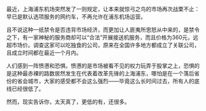 
最近，上海浦东机场突然发了一则规定，让本来就惊弓之鸟的市场再次战栗不止：早已是默认选项服务的网约车，不再允许在浦东机场运营。

且不说这种一纸禁令是否违背市场经济，而更加让人匪夷所思怒从中来的，是禁令之下，有一家神秘的服务商却可以“合法”开展接送机服务，而且价格为360元，远超市场价。调查这家可以吃独食的公司，原来在全国许多地方都成立了关联公司，且成立时间都在最近一个月内。

人们感到一阵愤懑和恐惧。愤懑的是市场被看不见的权力玩弄于股掌之上，恐惧的是这种最赤裸的路数居然发生在代表着改革先锋的上海浦东，哪怕是在一个落后省份的省会城市，大家的感受都不会这么强烈——毕竟这么长时间过去，所有人的底线已经很低了。

然而，现实告诉你，太天真了，更低的有，还很多。